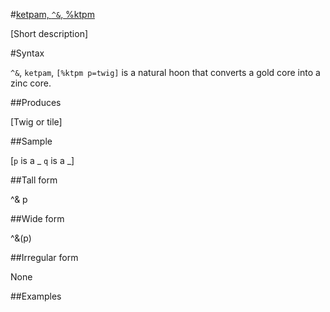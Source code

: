 #[ketpam, `^&`, %ktpm](#ktpm)

[Short description]

#Syntax

`^&`, `ketpam`, `[%ktpm p=twig]` is a natural hoon that
converts a gold core into a zinc core.

##Produces

[Twig or tile]

##Sample

[`p` is a _
`q` is a _]

##Tall form

^&  p

##Wide form

^&(p)

##Irregular form

None

##Examples



